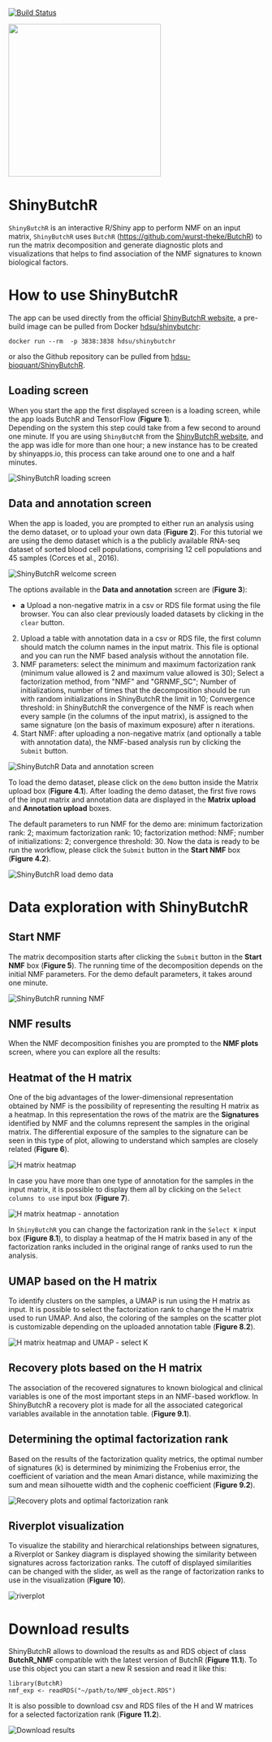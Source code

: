 [![Build Status](https://travis-ci.org/hdsu-bioquant/ShinyButchR.svg?branch=master)](https://travis-ci.org/hdsu-bioquant/ShinyButchR)


<img src="figs/ShinyButchR_figs/shinyButchR_logo.png" width="300">

# ShinyButchR 


`ShinyButchR` is an interactive R/Shiny app to perform NMF on an input matrix,
`ShinyButchR` uses `ButchR` (https://github.com/wurst-theke/ButchR) to run the matrix decomposition and generate 
diagnostic plots and visualizations that helps to find association of the NMF 
signatures to known biological factors.



# How to use ShinyButchR 

The app can be used directly from the official 
[ShinyButchR website](https://hdsu-bioquant.shinyapps.io/shinyButchR/),
a pre-build image can be pulled from Docker 
[hdsu/shinybutchr](https://hub.docker.com/r/hdsu/shinybutchr):

`docker run --rm  -p 3838:3838 hdsu/shinybutchr`  

or also the Github repository can be pulled from 
[hdsu-bioquant/ShinyButchR](https://github.com/hdsu-bioquant/ShinyButchR).

## Loading screen

When you start the app the first displayed screen is a loading screen, while the
app loads ButchR and TensorFlow (**Figure 1**).  
Depending on the system this step could take from a few second to around one 
minute. If you are using `ShinyButchR` from the 
[ShinyButchR website](https://hdsu-bioquant.shinyapps.io/shinyButchR/), and the 
app was idle for more than one hour; a new instance has to be created by 
shinyapps.io, this process can take around one to one and a half minutes.  

![ShinyButchR loading screen](figs/ShinyButchR_figs/ShinyButchR_001.png)
  
  
## Data and annotation screen  

When the app is loaded, you are prompted to either run an analysis using the 
demo dataset, or to upload your own data (**Figure 2**). For this tutorial we 
are using the demo dataset which is a the publicly available RNA-seq dataset of 
sorted blood cell populations, comprising 12 cell populations and 45 samples 
(Corces et al., 2016).  

![ShinyButchR welcome screen](figs/ShinyButchR_figs/ShinyButchR_002.png)  
  

The options available in the **Data and annotation** screen are (**Figure 3**):
- **a** Upload a non-negative matrix in a csv or RDS file format using the file 
browser. You can also clear previously loaded datasets by clicking in the 
`clear` button.
2. Upload a table with annotation data in a csv or RDS file, the first column 
should match the column names in the input matrix. This file is optional and 
you can run the NMF based analysis without the annotation file.
3. NMF parameters: select the minimum and maximum factorization rank (minimum 
value allowed is 2 and maximum value allowed is 30); Select a factorization 
method, from "NMF" and "GRNMF_SC"; Number of initializations, number of times 
that the decomposition should be run with random initializations in ShinyButchR 
the limit in 10; Convergence threshold: in ShinyButchR the convergence of the
NMF is reach when every sample (in the columns of the input matrix), is assigned
to the same signature (on the basis of maximum exposure) after n iterations.
4. Start NMF: after uploading a non-negative matrix (and optionally a table
with annotation data), the NMF-based analysis run by clicking the
`Submit` button.


![ShinyButchR Data and annotation screen](figs/ShinyButchR_figs/ShinyButchR_003.png)
  
To load the demo dataset, please click on the `demo` button inside the 
Matrix upload box  (**Figure 4.1**). After loading the demo dataset, the first 
five rows of the input matrix and annotation data are displayed in the 
**Matrix upload** and **Annotation upload** boxes.

The default parameters to run NMF for the demo are: minimum 
factorization rank: 2; maximum factorization rank: 10; factorization method: 
NMF; number of initializations: 2; convergence threshold: 30.
Now the data is ready to be run the workflow, please click the `Submit` button 
in the **Start NMF** box (**Figure 4.2**).


![ShinyButchR load demo data](figs/ShinyButchR_figs/ShinyButchR_004.png)

# Data exploration with ShinyButchR
  

## Start NMF

The matrix decomposition starts after clicking the `Submit` button in the 
**Start NMF** box (**Figure 5**). The running time of the decomposition depends 
on the initial NMF parameters. For the demo default parameters, it takes around
one minute.


![ShinyButchR running NMF](figs/ShinyButchR_figs/ShinyButchR_005.png)



## NMF results

When the NMF decomposition finishes you are prompted to the **NMF plots** screen,
where you can explore all the results:

## Heatmat of the H matrix

One of the big advantages of the lower-dimensional representation obtained by 
NMF is the possibility of representing the resulting H matrix as a heatmap.
In this representation the rows of the matrix are the **Signatures** identified 
by NMF and the columns represent the samples in the original matrix. 
The differential exposure of the samples to the signature can be seen in this 
type of plot, allowing to understand which samples are closely related 
(**Figure 6**).

![H matrix heatmap](figs/ShinyButchR_figs/ShinyButchR_006.1.png)

In case you have more than one type of annotation for the samples in the input 
matrix, it is possible to display them all by clicking on the 
`Select columns to use` input box (**Figure 7**).

![H matrix heatmap - annotation](figs/ShinyButchR_figs/ShinyButchR_007.png)


In `ShinyButchR` you can change the factorization rank in the `Select K` input 
box (**Figure 8.1**), to display a heatmap of the H matrix based in any of the 
factorization ranks included in the original range of ranks used to run the 
analysis.



## UMAP based on the H matrix  
  
To identify clusters on the samples, a UMAP is run using the H matrix as input.
It is possible to select the factorization rank to change the H matrix used to
run UMAP. And also, the coloring of the samples on the scatter plot is 
customizable depending on the uploaded annotation table (**Figure 8.2**).

![H matrix heatmap and UMAP - select K](figs/ShinyButchR_figs/ShinyButchR_008.png)


## Recovery plots based on the H matrix

The association of the recovered signatures to known biological and clinical 
variables is one of the most important steps in an NMF-based workflow.
In ShinyButchR a recovery plot is made for all the associated categorical 
variables available in the annotation table. (**Figure 9.1**).


## Determining the optimal factorization rank

Based on the results of the factorization quality metrics, the optimal number 
of signatures (k) is determined by minimizing the Frobenius error, the coefficient 
of variation and the mean Amari distance, while maximizing the sum and mean 
silhouette width and the cophenic coefficient (**Figure 9.2**).


![Recovery plots and optimal factorization rank](figs/ShinyButchR_figs/ShinyButchR_009.png)

## Riverplot visualization

To visualize the stability and hierarchical relationships between signatures, 
a Riverplot or Sankey diagram is displayed showing the similarity between 
signatures across factorization ranks. The cutoff of displayed similarities can 
be changed with the slider, as well as the range of factorization ranks to use 
in the visualization (**Figure 10**).


![riverplot](figs/ShinyButchR_figs/ShinyButchR_010.png)



# Download results

ShinyButchR allows to download the results as and RDS object of class 
**ButchR_NMF** compatible with the latest version of ButchR (**Figure 11.1**). 
To use this object you can start a new R session and read it like this:

```
library(ButchR)
nmf_exp <- readRDS("~/path/to/NMF_object.RDS")

```

It is also possible to download csv and RDS files of the H and W matrices for a 
selected factorization rank (**Figure 11.2**).

![Download results](figs/ShinyButchR_figs/ShinyButchR_011.png)
